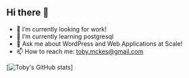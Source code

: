## Hi there 👋

<!--
**tmtrademark/tmtrademark** is a ✨ _special_ ✨ repository because its `README.md` (this file) appears on your GitHub profile.

Here are some ideas to get you started:

- 🔭 I’m currently working on ...
- 🌱 I’m currently learning ...
- 👯 I’m looking to collaborate on ...
- 🤔 I’m looking for help with ...
- 💬 Ask me about ...
- 📫 How to reach me: ...
- 😄 Pronouns: ...
- ⚡ Fun fact: ...
-->
- 🔭 I’m currently looking for work!
- 🌱 I’m currently learning postgresql
- 💬 Ask me about WordPress and Web Applications at Scale!
- 📫 How to reach me: toby.mckes@gmail.com

[![Toby's GitHub stats](https://github-readme-stats.vercel.app/api?username=tmtrademark)]

